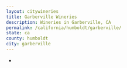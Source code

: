 ```yaml
---
layout: citywineries
title: Garberville Wineries
description: Wineries in Garberville, CA
permalink: /california/humboldt/garberville/
state: ca
county: humboldt
city: garberville
---
```

-
